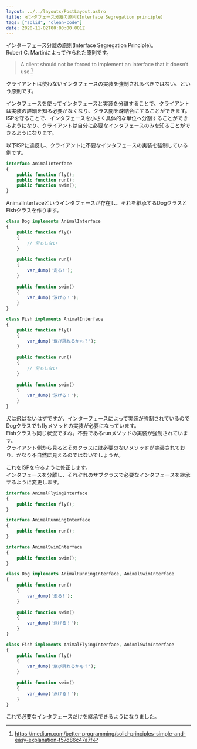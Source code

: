 ```yaml
---
layout: ../../layouts/PostLayout.astro
title: インタフェース分離の原則(Interface Segregation principle)
tags: ["solid", "clean-code"]
date: 2020-11-02T00:00:00.001Z
---
```


インターフェース分離の原則(Interface Segregation Principle)。  
Robert C. Martinによって作られた原則です。

> A client should not be forced to implement an interface that it doesn’t use.[^1]

クライアントは使わないインタフェースの実装を強制されるべきではない、という原則です。

インタフェースを使ってインタフェースと実装を分離することで、クライアントは実装の詳細を知る必要がなくなり、クラス間を疎結合にすることができます。  
ISPを守ることで、インタフェースを小さく具体的な単位へ分割することができるようになり、クライアントは自分に必要なインタフェースのみを知ることができるようになります。

以下ISPに違反し、クライアントに不要なインタフェースの実装を強制している例です。

```php
interface AnimalInterface
{
    public function fly();
    public function run();
    public function swim();
}
```

AnimalInterfaceというインタフェースが存在し、それを継承するDogクラスとFishクラスを作ります。

```php
class Dog implements AnimalInterface
{
    public function fly()
    {
        // 何もしない
    }
    
    public function run()
    {
        var_dump('走る!');
    }
    
    public function swim()
    {
        var_dump('泳げる！');
    }
}
```

```php
class Fish implements AnimalInterface
{
    public function fly()
    {
        var_dump('飛び跳ねるかも？');
    }
    
    public function run()
    {
        // 何もしない
    }
    
    public function swim()
    {
        var_dump('泳げる！');
    }
}
```

犬は飛ばないはずですが、インターフェースによって実装が強制されているのでDogクラスでもflyメソッドの実装が必要になっています。   
Fishクラスも同じ状況ですね。不要であるrunメソッドの実装が強制されています。  
クライアント側から見るとそのクラスには必要のないメソッドが実装されており、かなり不自然に見えるのではないでしょうか。

これをISPを守るように修正します。  
インタフェースを分離し、それぞれのサブクラスで必要なインタフェースを継承するように変更します。

```php
interface AnimalFlyingInterface
{
    public function fly();
}

interface AnimalRunningInterface
{
    public function run();
}

interface AnimalSwimInterface
{
    public function swim();
}
```

```php
class Dog implements AnimalRunningInterface, AnimalSwimInterface
{    
    public function run()
    {
        var_dump('走る!');
    }
    
    public function swim()
    {
        var_dump('泳げる！');
    }
}
```

```php
class Fish implements AnimalFlyingInterface, AnimalSwimInterface
{
    public function fly()
    {
        var_dump('飛び跳ねるかも？');
    }
    
    public function swim()
    {
        var_dump('泳げる！');
    }
}
```

これで必要なインタフェースだけを継承できるようになりました。

[^1]: https://medium.com/better-programming/solid-principles-simple-and-easy-explanation-f57d86c47a7f
